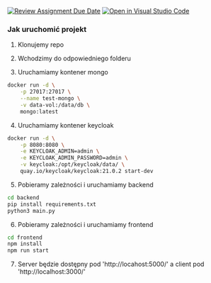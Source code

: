 [![Review Assignment Due Date](https://classroom.github.com/assets/deadline-readme-button-24ddc0f5d75046c5622901739e7c5dd533143b0c8e959d652212380cedb1ea36.svg)](https://classroom.github.com/a/gtp0On7_)
[![Open in Visual Studio Code](https://classroom.github.com/assets/open-in-vscode-718a45dd9cf7e7f842a935f5ebbe5719a5e09af4491e668f4dbf3b35d5cca122.svg)](https://classroom.github.com/online_ide?assignment_repo_id=15237223&assignment_repo_type=AssignmentRepo)

### Jak uruchomić projekt 

1. Klonujemy repo 

2. Wchodzimy do odpowiedniego folderu 

3. Uruchamiamy kontener mongo

```sh
docker run -d \
    -p 27017:27017 \
    --name test-mongo \
    -v data-vol:/data/db \
    mongo:latest
```

4. Uruchamiamy kontener keycloak

```sh 
docker run -d \
    -p 8080:8080 \
    -e KEYCLOAK_ADMIN=admin \
    -e KEYCLOAK_ADMIN_PASSWORD=admin \
    -v keycloak:/opt/keycloak/data/ \
    quay.io/keycloak/keycloak:21.0.2 start-dev
```

5. Pobieramy zależności i uruchamiamy backend 

```sh
cd backend
pip install requirements.txt
python3 main.py
```

6. Pobieramy zależności i uruchamiamy frontend
```sh
cd frontend
npm install
npm run start
```

7. Server będzie dostępny pod 'http://locahost:5000/' a client pod 'http://localhost:3000/'
